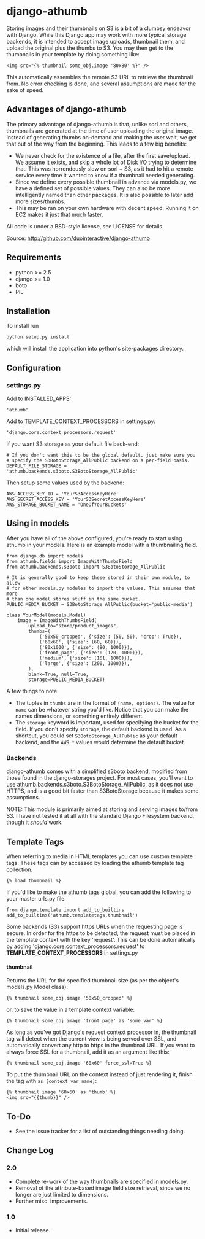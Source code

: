 # django-athumb

Storing images and their thumbnails on S3 is a bit of a clumbsy endeavor with
Django. While this Django app may work with more typical storage backends, it
is intended to accept image uploads, thumbnail them, and upload the original
plus the thumbs to S3. You may then get to the thumbnails in your template
by doing something like:

    <img src="{% thumbnail some_obj.image '80x80' %}" />
    
This automatically assembles the remote S3 URL to retrieve the thumbnail from.
No error checking is done, and several assumptions are made for the sake of
speed.

## Advantages of django-athumb

The primary advantage of django-athumb is that, unlike sorl and others,
thumbnails are generated at the time of user uploading the original image.
Instead of generating thumbs on-demand and making the user wait, we get that
out of the way from the beginning. This leads to a few big benefits:

* We never check for the existence of a file, after the first save/upload. We
  assume it exists, and skip a whole lot of Disk I/O trying to determine that.
  This was horrendously slow on sorl + S3, as it had to hit a remote service
  every time it wanted to know if a thumbnail needed generating.
* Since we define every possible thumbnail in advance via models.py, we have
  a defined set of possible values. They can also be more intelligently named
  than other packages. It is also possible to later add more sizes/thumbs.
* This may be ran on your own hardware with decent speed. Running it on EC2
  makes it just that much faster.

All code is under a BSD-style license, see LICENSE for details.

Source: http://github.com/duointeractive/django-athumb

## Requirements

- python >= 2.5
- django >= 1.0
- boto
- PIL

## Installation

To install run

    python setup.py install

which will install the application into python's site-packages directory. 

## Configuration

### settings.py

Add to INSTALLED_APPS:

	'athumb'

Add to TEMPLATE_CONTEXT_PROCESSORS in settings.py:

    'django.core.context_processors.request'

If you want S3 storage as your default file back-end:

    # If you don't want this to be the global default, just make sure you
    # specify the S3BotoStorage_AllPublic backend on a per-field basis.
    DEFAULT_FILE_STORAGE = 'athumb.backends.s3boto.S3BotoStorage_AllPublic'
    
Then setup some values used by the backend:
    
    AWS_ACCESS_KEY_ID = 'YourS3AccessKeyHere'
    AWS_SECRET_ACCESS_KEY = 'YourS3SecretAccessKeyHere'
    AWS_STORAGE_BUCKET_NAME = 'OneOfYourBuckets'

## Using in models

After you have all of the above configured, you're ready to start using
athumb in your models. Here is an example model with a thumbnailing field.

    from django.db import models
    from athumb.fields import ImageWithThumbsField
    from athumb.backends.s3boto import S3BotoStorage_AllPublic
    
    # It is generally good to keep these stored in their own module, to allow
    # for other models.py modules to import the values. This assumes that more
    # than one model stores stuff in the same bucket.
    PUBLIC_MEDIA_BUCKET = S3BotoStorage_AllPublic(bucket='public-media')
    
    class YourModel(models.Model)
        image = ImageWithThumbsField(
            upload_to="store/product_images",
            thumbs=(
                ('50x50_cropped', {'size': (50, 50), 'crop': True}),
                ('60x60', {'size': (60, 60)}),
                ('80x1000', {'size': (80, 1000)}),
                ('front_page', {'size': (120, 1000)}),
                ('medium', {'size': (161, 1000)}),
                ('large', {'size': (200, 1000)}),
            ),
            blank=True, null=True,
            storage=PUBLIC_MEDIA_BUCKET)
            
A few things to note:

* The tuples in `thumbs` are in the format of `(name, options)`. The value
  for `name` can be whatever string you'd like. Notice that you can make the
  names dimensions, or something entirely different.
* The `storage` keyword is important, used for specifying the bucket for the
  field. If you don't specify `storage`, the default backend is used. As a
  shortcut, you could set `S3BotoStorage_AllPublic` as your default backend,
  and the `AWS_*` values would determine the default bucket.

### Backends

django-athumb comes with a simplified s3boto backend, modified from those found
in the django-storages project. For most cases, you'll want to use
athumb.backends.s3boto.S3BotoStorage_AllPublic, as it does not use HTTPS, and
is a good bit faster than S3BotoStorage because it makes some assumptions.

NOTE: This module is primarily aimed at storing and serving images to/from
S3. I have not tested it at all with the standard Django Filesystem backend,
though it *should* work.

## Template Tags

When referring to media in HTML templates you can use custom template tags. 
These tags can by accessed by loading the athumb template tag collection.

	{% load thumbnail %}

If you'd like to make the athumb tags global, you can add the following to
your master urls.py file:

    from django.template import add_to_builtins
    add_to_builtins('athumb.templatetags.thumbnail')

Some backends (S3) support https URLs when the requesting page is secure.
In order for the https to be detected, the request must be placed in the
template context with the key 'request'. This can be done automatically by adding
'django.core.context_processors.request' to __TEMPLATE\_CONTEXT\_PROCESSORS__
in settings.py

#### thumbnail

Returns the URL for the specified thumbnail size (as per the object's
models.py Model class):

    {% thumbnail some_obj.image '50x50_cropped' %}

or, to save the value in a template context variable:

    {% thumbnail some_obj.image 'front_page' as 'some_var' %}

As long as you've got Django's request context processor in, the thumbnail tag
will detect when the current view is being served over SSL, and automatically
convert any http to https in the thumbnail URL. If you want to always force
SSL for a thumbnail, add it as an argument like this:

    {% thumbnail some_obj.image '60x60' force_ssl=True %}

To put the thumbnail URL on the context instead of just rendering
it, finish the tag with `as [context_var_name]`:

    {% thumbnail image '60x60' as 'thumb' %}
    <img src="{{thumb}}" />

## To-Do

* See the issue tracker for a list of outstanding things needing doing.

## Change Log

### 2.0

* Complete re-work of the way thumbnails are specified in models.py.
* Removal of the attribute-based image field size retrieval, since we no
  longer are just limited to dimensions.
* Further misc. improvements.

### 1.0

* Initial release.